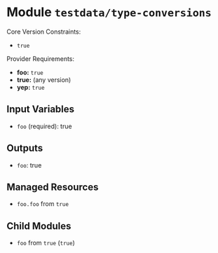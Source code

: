 
# Module `testdata/type-conversions`

Core Version Constraints:
* `true`

Provider Requirements:
* **foo:** `true`
* **true:** (any version)
* **yep:** `true`

## Input Variables
* `foo` (required): true

## Outputs
* `foo`: true

## Managed Resources
* `foo.foo` from `true`

## Child Modules
* `foo` from `true` (`true`)

